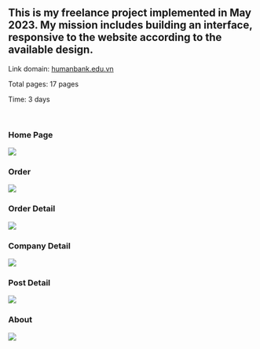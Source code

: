 <h2>This is my freelance project implemented in May 2023. My mission includes building an interface, responsive to the website according to the available design.</h2>
<p>Link domain: <a href="humanbank.edu.vn">humanbank.edu.vn</a></p>
<p>Total pages: 17 pages</p>
<p>Time: 3 days</p>
<br/>
<h3>Home Page</h3>
<img src="https://github-production-user-asset-6210df.s3.amazonaws.com/88931957/252341374-f9cb1302-8506-4758-9682-a78fbe5d7bb5.png" />
<h3>Order</h3>
<img src="https://github-production-user-asset-6210df.s3.amazonaws.com/88931957/252341581-7f595f78-7b85-41f9-b0c4-52a10035874b.png" />
<h3>Order Detail</h3>
<img src="https://github-production-user-asset-6210df.s3.amazonaws.com/88931957/252341801-0937f58d-6f0b-4ea1-9c34-bb1617962c04.png" />
<h3>Company Detail</h3>
<img src="https://github-production-user-asset-6210df.s3.amazonaws.com/88931957/252342010-e897eb19-0bff-40bf-928d-8fd547b8a333.png" />
<h3>Post Detail</h3>
<img src="https://github-production-user-asset-6210df.s3.amazonaws.com/88931957/252342172-321b93bf-038e-44bb-8ec3-d62beb1346a8.png" />
<h3>About</h3>
<img src="https://github-production-user-asset-6210df.s3.amazonaws.com/88931957/252342369-dc2e2127-f80f-43eb-8398-c3bcb15f7169.png" />
